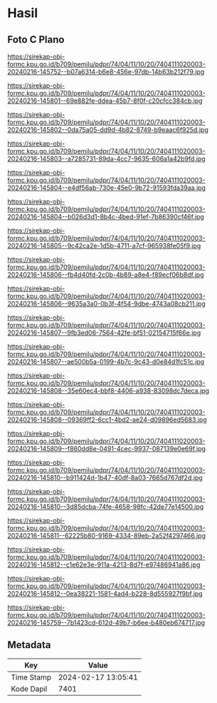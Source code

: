 # Hasil

## Foto C Plano

https://sirekap-obj-formc.kpu.go.id/b709/pemilu/pdpr/74/04/11/10/20/7404111020003-20240216-145752--b07a6314-b6e8-456e-97db-14b63b212f79.jpg

https://sirekap-obj-formc.kpu.go.id/b709/pemilu/pdpr/74/04/11/10/20/7404111020003-20240216-145801--69e882fe-ddea-45b7-8f0f-c20cfcc384cb.jpg

https://sirekap-obj-formc.kpu.go.id/b709/pemilu/pdpr/74/04/11/10/20/7404111020003-20240216-145802--0da75a05-dd9d-4b82-8749-b9eaac6f925d.jpg

https://sirekap-obj-formc.kpu.go.id/b709/pemilu/pdpr/74/04/11/10/20/7404111020003-20240216-145803--a7285731-89da-4cc7-9635-606a1a42b9fd.jpg

https://sirekap-obj-formc.kpu.go.id/b709/pemilu/pdpr/74/04/11/10/20/7404111020003-20240216-145804--e4df56ab-730e-45e0-9b72-91593fda39aa.jpg

https://sirekap-obj-formc.kpu.go.id/b709/pemilu/pdpr/74/04/11/10/20/7404111020003-20240216-145804--b026d3d1-8b4c-4bed-91ef-7b86390cf46f.jpg

https://sirekap-obj-formc.kpu.go.id/b709/pemilu/pdpr/74/04/11/10/20/7404111020003-20240216-145805--9c42ca2e-1d5b-4711-a7cf-965938fe05f9.jpg

https://sirekap-obj-formc.kpu.go.id/b709/pemilu/pdpr/74/04/11/10/20/7404111020003-20240216-145806--fb4d40fd-2c0b-4b89-a8e4-f89ecf06b8df.jpg

https://sirekap-obj-formc.kpu.go.id/b709/pemilu/pdpr/74/04/11/10/20/7404111020003-20240216-145806--9635a3a0-0b3f-4f54-9dbe-4743a08cb211.jpg

https://sirekap-obj-formc.kpu.go.id/b709/pemilu/pdpr/74/04/11/10/20/7404111020003-20240216-145807--9fb3ed06-7564-42fe-bf51-02154715f66e.jpg

https://sirekap-obj-formc.kpu.go.id/b709/pemilu/pdpr/74/04/11/10/20/7404111020003-20240216-145807--ae500b5a-0199-4b7c-9c43-d0e84d1fc51c.jpg

https://sirekap-obj-formc.kpu.go.id/b709/pemilu/pdpr/74/04/11/10/20/7404111020003-20240216-145808--35e60ec4-bbf8-4406-a938-83098dc7deca.jpg

https://sirekap-obj-formc.kpu.go.id/b709/pemilu/pdpr/74/04/11/10/20/7404111020003-20240216-145808--09369ff2-6cc1-4bd2-ae24-d09896ed5683.jpg

https://sirekap-obj-formc.kpu.go.id/b709/pemilu/pdpr/74/04/11/10/20/7404111020003-20240216-145809--f860dd8e-0491-4cec-9937-087139e0e69f.jpg

https://sirekap-obj-formc.kpu.go.id/b709/pemilu/pdpr/74/04/11/10/20/7404111020003-20240216-145810--b911424d-1b47-40df-8a03-7665d767df2d.jpg

https://sirekap-obj-formc.kpu.go.id/b709/pemilu/pdpr/74/04/11/10/20/7404111020003-20240216-145810--3d85dcba-74fe-4658-98fc-42de77e14500.jpg

https://sirekap-obj-formc.kpu.go.id/b709/pemilu/pdpr/74/04/11/10/20/7404111020003-20240216-145811--62225b80-9169-4334-89eb-2a52f4297466.jpg

https://sirekap-obj-formc.kpu.go.id/b709/pemilu/pdpr/74/04/11/10/20/7404111020003-20240216-145812--c1e62e3e-911a-4213-8d7f-e97486941a86.jpg

https://sirekap-obj-formc.kpu.go.id/b709/pemilu/pdpr/74/04/11/10/20/7404111020003-20240216-145812--0ea38221-1581-4ad4-b228-8d555927f9bf.jpg

https://sirekap-obj-formc.kpu.go.id/b709/pemilu/pdpr/74/04/11/10/20/7404111020003-20240216-145759--7b1423cd-612d-49b7-b6ee-b480eb674717.jpg


## Metadata

| Key        | Value               |
| ---------- | ------------------- |
| Time Stamp | 2024-02-17 13:05:41 |
| Kode Dapil | 7401                |



